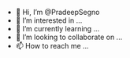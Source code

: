 - 👋 Hi, I’m @PradeepSegno
- 👀 I’m interested in ...
- 🌱 I’m currently learning ...
- 💞️ I’m looking to collaborate on ...
- 📫 How to reach me ...

<!---
PradeepSegno/PradeepSegno is a ✨ special ✨ repository because its `README.md` (this file) appears on your GitHub profile.
You can click the Preview link to take a look at your changes.
--->
